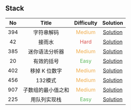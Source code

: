 ## Stack

|  No   |       Title        |            Difficulty             |                       Solution                        |
| :---: | :----------------: | :-------------------------------: | :---------------------------------------------------: |
|  394  |     字符串解码     | <font color=#F0AD4E>Medium</font> |        [Solution](decode_string/Solution.java)        |
|  42   |       接雨水       |  <font color=#D9534F>Hard</font>  |     [Solution](trapping_rain_water/Solution.java)     |
|  385  |   迷你语法分析器   | <font color=#F0AD4E>Medium</font> |         [Solution](mini_parser/Solution.java)         |
|  20   |     有效的括号     |  <font color=#5CB85C>Easy</font>  |      [Solution](valid_parentheses/Solution.java)      |
|  402  |   移掉 K 位数字    | <font color=#F0AD4E>Medium</font> |       [Solution](remove_k_digits/Solution.java)       |
|  456  |      132模式       | <font color=#F0AD4E>Medium</font> |         [Solution](_132Pattern/Solution.java)         |
|  907  | 子数组的最小值之和 | <font color=#F0AD4E>Medium</font> |  [Solution](sum_of_subarray_minimums/Solution.java)   |
|  225  |    用队列实现栈    |  <font color=#5CB85C>Easy</font>  | [Solution](implement_stack_using_queues/MyStack.java) |
